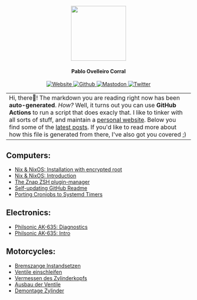 
<p align="center">
  <img height="150" src="https://imgur.com/3carGSE.png">
</p>
<h4 align="center">Pablo Ovelleiro Corral</h4>

<p align="center">
	<a href="https://pablo.tools" target="_blank">
		<img src="https://img.shields.io/static/v1?label=web&message=pablo.tools&color=blue&style=for-the-badge" alt="Website">
	</a>
	<a href="https://github.com/pinpox" target="_blank">
		<img src="https://img.shields.io/github/followers/pinpox?label=Github&style=for-the-badge&color=blue" alt="Github">
	</a>
	<a href="https://chaos.social/web/accounts/227899" target="_blank">
		<img src="https://img.shields.io/mastodon/follow/227899?domain=https%3A%2F%2Fchaos.social&style=for-the-badge&color=blue&label=mastodon" alt="Mastodon">
	</a>
	<a href="https://twitter.com/pinp0x" target="_blank">
		<img src="https://img.shields.io/twitter/follow/pinp0x?color=blue&style=for-the-badge&label=twitter" alt="Twitter">
	</a>
</p>

<table>
	<tr>
		<td>
			Hi, there👋! The markdown you are reading right now has been
			<b>auto-generated</b>. <i>How?</i> Well, it turns out you can use
				<b>GitHub Actions</b> to run a script that does exacly that. I
				like to tinker with all sorts of stuff, and maintain a <a
					href="https://pablo.tools" target="_blank">personal
					website</a>. Below you find some of the <a
				href="https://pablo.tools" target="_blank">latest posts</a>.
			If you'd like to read more about how this file is generated from
			there, I've also got you covered ;)
		</td>
	</tr>
</table>


## Computers:
- [Nix & NixOS: Installation with encrypted root](https://pablo.tools/posts/computers/nixos-encrypted-install/)
- [Nix & NixOS: Introduction](https://pablo.tools/posts/computers/nixos-introduction/)
- [The Znap ZSH plugin-manager](https://pablo.tools/posts/computers/znap-zsh-plugin-manager/)
- [Self-updating GitHub Readme](https://pablo.tools/posts/computers/dynamic-github-readme/)
- [Porting Cronjobs to Systemd Timers](https://pablo.tools/posts/computers/cron-to-systemd/)


## Electronics:
- [Philsonic AK-635: Diagnostics](https://pablo.tools/posts/electronics/philsonic-ak-635-part-2/)
- [Philsonic AK-635: Intro](https://pablo.tools/posts/electronics/philsonic-ak-635-part-1/)


## Motorcycles:
- [Bremszange Instandsetzen](https://pablo.tools/posts/motorcycles/bremszange/)
- [Ventile einschleifen](https://pablo.tools/posts/motorcycles/r100gs-ventile-einschleifen/)
- [Vermessen des Zylinderkopfs](https://pablo.tools/posts/motorcycles/r100gs-zylinder-vermessen/)
- [Ausbau der Ventile](https://pablo.tools/posts/motorcycles/r100gs-ausbau-ventile/)
- [Demontage Zylinder](https://pablo.tools/posts/motorcycles/r100gs-zylinder-demontage/)


